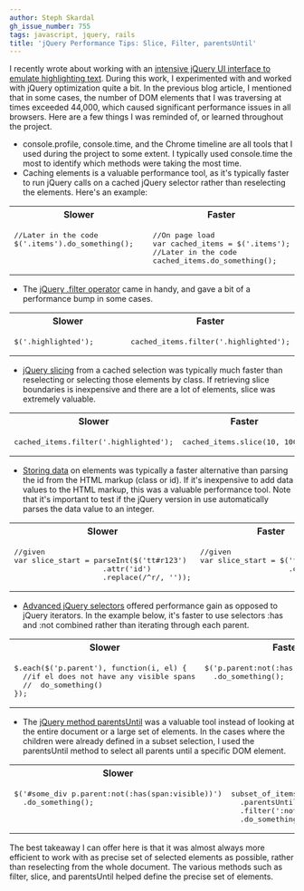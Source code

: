 ```yaml
---
author: Steph Skardal
gh_issue_number: 755
tags: javascript, jquery, rails
title: 'jQuery Performance Tips: Slice, Filter, parentsUntil'
---
```




I recently wrote about working with an [intensive jQuery UI interface to emulate highlighting text](/blog/2013/01/25/javascript-driven-interactive). During this work, I experimented with and worked with jQuery optimization quite a bit. In the previous blog article, I mentioned that in some cases, the number of DOM elements that I was traversing at times exceeded 44,000, which caused significant performance issues in all browsers. Here are a few things I was reminded of, or learned throughout the project. 

- console.profile, console.time, and the Chrome timeline are all tools that I used during the project to some extent. I typically used console.time the most to identify which methods were taking the most time.
- Caching elements is a valuable performance tool, as it's typically faster to run jQuery calls on a cached jQuery selector rather than reselecting the elements. Here's an example:

<table cellpadding="0" cellspacing="0" width="100%"><tbody><tr> <th align="center" width="50%">Slower</th> <th align="center" width="50%">Faster</th> </tr>
<tr> <td valign="top" width="50%"><pre class="brush:javascript">//Later in the code
$('.items').do_something();
</pre></td> <td valign="top" width="50%"><pre class="brush:javascript">//On page load
var cached_items = $('.items');
//Later in the code
cached_items.do_something();
</pre></td> </tr></tbody></table>

- The [jQuery .filter operator](http://api.jquery.com/filter/) came in handy, and gave a bit of a performance bump in some cases.

<table cellpadding="0" cellspacing="0" width="100%"><tbody><tr> <th align="center" width="50%">Slower</th> <th align="center" width="50%">Faster</th> </tr>
<tr> <td valign="top" width="50%"><pre class="brush:javascript">$('.highlighted');
</pre></td> <td valign="top" width="50%"><pre class="brush:javascript">cached_items.filter('.highlighted');
</pre></td> </tr></tbody></table>

- [jQuery slicing](http://api.jquery.com/slice/) from a cached selection was typically much faster than reselecting or selecting those elements by class. If retrieving slice boundaries is inexpensive and there are a lot of elements, slice was extremely valuable.

<table cellpadding="0" cellspacing="0" width="100%"><tbody><tr> <th align="center" width="50%">Slower</th> <th align="center" width="50%">Faster</th> </tr>
<tr> <td valign="top" width="50%"><pre class="brush:javascript">cached_items.filter('.highlighted');
</pre></td> <td valign="top" width="50%"><pre class="brush:javascript">cached_items.slice(10, 100);
</pre></td> </tr></tbody></table>

- [Storing data](http://api.jquery.com/jQuery.data/) on elements was typically a faster alternative than parsing the id from the HTML markup (class or id). If it's inexpensive to add data values to the HTML markup, this was a valuable performance tool. Note that it's important to test if the jQuery version in use automatically parses the data value to an integer.

<table cellpadding="0" cellspacing="0" width="100%"><tbody><tr> <th align="center" width="50%">Slower</th> <th align="center" width="50%">Faster</th> </tr>
<tr> <td valign="top" width="50%"><pre class="brush:javascript">//given <tt data-id="123" id="r123"></tt>
var slice_start = parseInt($('tt#r123')
                    .attr('id')
                    .replace(/^r/, ''));
</pre></td> <td valign="top" width="50%"><pre class="brush:javascript">//given <tt data-id="123" id="r123"></tt>
var slice_start = $('tt#r123')
                    .data('id');
</pre></td> </tr></tbody></table>

- [Advanced jQuery selectors](http://www.w3schools.com/jquery/jquery_ref_selectors.asp) offered performance gain as opposed to jQuery iterators. In the example below, it's faster to use selectors :has and :not combined rather than iterating through each parent.

<table cellpadding="0" cellspacing="0" width="100%"><tbody><tr> <th align="center" width="50%">Slower</th> <th align="center" width="50%">Faster</th> </tr>
<tr> <td valign="top" width="50%"><pre class="brush:javascript">$.each($('p.parent'), function(i, el) {
  //if el does not have any visible spans
  //  do_something()
});
</pre></td> <td valign="top" width="50%"><pre class="brush:javascript">$('p.parent:not(:has(span:visible))')
  .do_something();
</pre></td> </tr></tbody></table>

- The [jQuery method parentsUntil](http://api.jquery.com/parentsUntil/) was a valuable tool instead of looking at the entire document or a large set of elements. In the cases where the children were already defined in a subset selection, I  used the parentsUntil method to select all parents until a specific DOM element.

<table cellpadding="0" cellspacing="0" width="100%"><tbody><tr> <th align="center" width="50%">Slower</th> <th align="center" width="50%">Faster</th> </tr>
<tr> <td valign="top" width="50%"><pre class="brush:javascript">$('#some_div p.parent:not(:has(span:visible))')
  .do_something();
</pre></td> <td valign="top" width="50%"><pre class="brush:javascript">subset_of_items
  .parentsUntil('#some_div')
  .filter(':not(:has(span:visible))')
  .do_something();
</pre></td> </tr></tbody></table>

The best takeaway I can offer here is that it was almost always more efficient to work with as precise set of selected elements as possible, rather than reselecting from the whole document. The various methods such as filter, slice, and parentsUntil helped define the precise set of elements.


